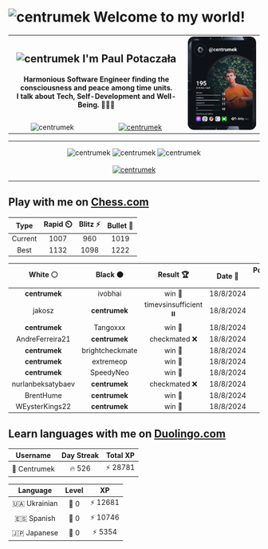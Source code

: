 <h1>
  <img
    src="https://emojis.slackmojis.com/emojis/images/1531849430/4246/blob-sunglasses.gif"
    width="30"
    alt="centrumek"
  />
  Welcome to my world!
</h1>

<table>
  <tbody>
    <tr>
      <td align="center" width="70%" colspan="2">
        <h2>
          <img
            src="https://raw.githubusercontent.com/MartinHeinz/MartinHeinz/master/wave.gif"
            width="30px"
            alt="centrumek"
          />
          I'm Paul Potaczała
        </h2>
        <h4>
          Harmonious Software Engineer finding the consciousness and peace among time units.
          <br/>
          I talk about Tech, Self-Development and Well-Being. 🌿🧘🚀
        </h4>
      </td>
      <td width="30%" rowspan="2">
        <a href="https://app.daily.dev/centrumek">
          <img
            src="./devcard.svg"
            alt="centrumek"
          />
        </a>
      </td>
    </tr>
    <tr align="center">
      <td>
        <img
          src="https://komarev.com/ghpvc/?username=centrumek&label=visitors&color=0e75b6&style=flat"
          alt="centrumek"
        >
      </td>
      <td>
        <a href="https://stackoverflow.com/users/14496012/centrumek">
          <img
            src="https://stackoverflow.com/users/flair/14496012.png?theme=dark"
            alt="centrumek"
          >
        </a>
      </td>
    </tr>
  </tbody>
</table>

---
<div align="center">
  <img 
    src="https://github-readme-stats.vercel.app/api?username=centrumek&show_icons=true&count_private=true&theme=dark&hide_border=true&hide=issues,contribs&bg_color=00000000"
    alt="centrumek"
  />
  <img
    src="https://github-readme-stats.vercel.app/api/top-langs/?username=centrumek&layout=compact&hide_border=true&theme=dark&bg_color=00000000&langs_count=6&exclude_repo=air-statistic-app"
    alt="centrumek"
  />
  <img 
    src="https://github-readme-streak-stats.herokuapp.com?user=centrumek&theme=dark&hide_border=true&background=FFFFFF00"
    alt="centrumek"
  />
  <br/>
  <br/>
  <a href="https://www.buymeacoffee.com/centrumek">
    <img
      src="https://cdn.buymeacoffee.com/buttons/v2/default-orange.png"
      height="50"
      width="210"
      alt="centrumek"
    />
  </a>
</div>

---

## Play with me on [Chess.com](https://www.chess.com/member/centrumek)

<div align="center">
<!--START_SECTION:chessStats-->
<!-- Automatically generated with https://github.com/Balastrong/chess-stats-action -->

| Type | Rapid ⏲️ | Blitz ⚡ | Bullet 🔫 |
|:---:|:---:|:---:|:---:|
| Current | 1007 | 960 | 1019 |
| Best | 1132 | 1098 | 1222 |

| White ⚪ | Black ⚫ | Result 🏆 | Date 📅 | Position 🗺️ | Type 🕕 |
|:---:|:---:|:---:|:---:|:---:|:---:|
| **centrumek** | ivobhai | win 🥇 | 18/8/2024 | <a href="http://www.ee.unb.ca/cgi-bin/tervo/fen.pl?select=1kr2r2/1p4pB/2nq1b2/pN6/3P4/2N5/PP5P/1K5R b - -">Link</a> | Bullet |
| jakosz | **centrumek** | timevsinsufficient ⏸️ | 18/8/2024 | <a href="http://www.ee.unb.ca/cgi-bin/tervo/fen.pl?select=8/3k4/4n3/4Q3/6K1/8/8/8 w - -">Link</a> | Bullet |
| **centrumek** | Tangoxxx | win 🥇 | 18/8/2024 | <a href="http://www.ee.unb.ca/cgi-bin/tervo/fen.pl?select=8/1p3k1r/p4p2/2KPp2p/P1P4P/1P6/8/6R1 b - a3">Link</a> | Bullet |
| AndreFerreira21 | **centrumek** | checkmated ❌ | 18/8/2024 | <a href="http://www.ee.unb.ca/cgi-bin/tervo/fen.pl?select=3R1k1r/p5pp/1p2Qp2/4n3/4N3/2P3P1/PP3PP1/6K1 b - -">Link</a> | Bullet |
| **centrumek** | brightcheckmate | win 🥇 | 18/8/2024 | <a href="http://www.ee.unb.ca/cgi-bin/tervo/fen.pl?select=1k6/pN6/1p5p/5p1P/7b/1K3P2/PP2R3/8 b - -">Link</a> | Bullet |
| **centrumek** | extremeop | win 🥇 | 18/8/2024 | <a href="http://www.ee.unb.ca/cgi-bin/tervo/fen.pl?select=2k5/ppp2p1p/8/8/6q1/2B5/1KR5/8 b - -">Link</a> | Bullet |
| **centrumek** | SpeedyNeo | win 🥇 | 18/8/2024 | <a href="http://www.ee.unb.ca/cgi-bin/tervo/fen.pl?select=8/5pk1/5p2/pP3Pp1/6K1/1P6/P6P/4q3 b - -">Link</a> | Bullet |
| nurlanbeksatybaev | **centrumek** | checkmated ❌ | 18/8/2024 | <a href="http://www.ee.unb.ca/cgi-bin/tervo/fen.pl?select=8/p3Q2R/5kp1/1p3p2/5P2/6P1/PP3P2/1K6 b - -">Link</a> | Bullet |
| BrentHume | **centrumek** | win 🥇 | 18/8/2024 | <a href="http://www.ee.unb.ca/cgi-bin/tervo/fen.pl?select=6n1/p5k1/2b3pn/1p1p1p1P/3P1PqK/8/PP4P1/7R w - -">Link</a> | Bullet |
| WEysterKings22 | **centrumek** | win 🥇 | 18/8/2024 | <a href="http://www.ee.unb.ca/cgi-bin/tervo/fen.pl?select=r1b1k2r/p7/2P5/3Q1P2/3Pp3/2P2q2/1P3B1p/R3K1R1 w Qkq -">Link</a> | Bullet |

<!--END_SECTION:chessStats-->
</div>

## Learn languages with me on [Duolingo.com](https://www.duolingo.com/profile/Centrumek)

<div align="center">
<!--START_SECTION:duolingoStats-->
<!-- Automatically generated with https://github.com/centrumek/duolingo-readme-stats-->

| Username | Day Streak | Total XP |
|:---:|:---:|:---:|
| 👤 Centrumek | 🔥 526 | ⚡ 28781 |

| Language | Level | XP |
|:---:|:---:|:---:|
| 🇺🇦 Ukrainian | 👑 0 | ⚡ 12681 |
| 🇪🇸 Spanish | 👑 0 | ⚡ 10746 |
| 🇯🇵 Japanese | 👑 0 | ⚡ 5354 |

<!--END_SECTION:duolingoStats-->
</div>
<!--
**centrumek/centrumek** is a ✨ _special_ ✨ repository because its `README.md` (this file) appears on your GitHub profile.

Here are some ideas to get you started:

- 🔭 I’m currently working on ...
- 🌱 I’m currently learning ...
- 👯 I’m looking to collaborate on ...
- 🤔 I’m looking for help with ...
- 💬 Ask me about ...
- 📫 How to reach me: ...
- 😄 Pronouns: ...
- ⚡ Fun fact: ...
-->
